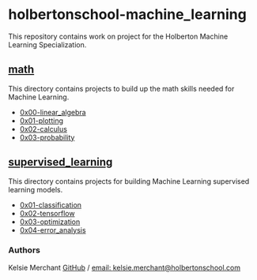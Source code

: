 # holbertonschool-machine_learning
This repository contains work on project for the Holberton Machine Learning Specialization.

## [math](/math)
This directory contains projects to build up the math skills needed for Machine Learning.
* [0x00-linear_algebra](/math/0x00-linear_algebra)
* [0x01-plotting](/math/0x01-plotting)
* [0x02-calculus](/math/0x02-calculus)
* [0x03-probability](/math/0x03-probability)

## [supervised_learning](/supervised_learning)
This directory contains projects for building Machine Learning supervised learning models.
* [0x01-classification](/supervised_learning/0x01-classification)
* [0x02-tensorflow](/supervised_learning/0x02-tensorflow)
* [0x03-optimization](/supervised_learning/0x03-optimization)
* [0x04-error_analysis](/supervised_learning/0x04-error_analysis)

### Authors
Kelsie Merchant [GitHub](https://github.com/kmerchan/) / [email: kelsie.merchant@holbertonschool.com](kelsie.merchant@holbertonschool.com)
